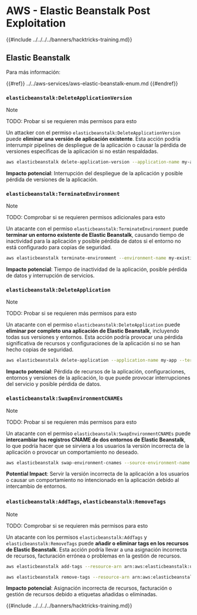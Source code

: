 # AWS - Elastic Beanstalk Post Exploitation

{{#include ../../../../banners/hacktricks-training.md}}

## Elastic Beanstalk

Para más información:

{{#ref}}
../../aws-services/aws-elastic-beanstalk-enum.md
{{#endref}}

### `elasticbeanstalk:DeleteApplicationVersion`

> [!NOTE]
> TODO: Probar si se requieren más permisos para esto

Un attacker con el permiso `elasticbeanstalk:DeleteApplicationVersion` puede **eliminar una versión de aplicación existente**. Esta acción podría interrumpir pipelines de despliegue de la aplicación o causar la pérdida de versiones específicas de la aplicación si no están respaldadas.
```bash
aws elasticbeanstalk delete-application-version --application-name my-app --version-label my-version
```
**Impacto potencial**: Interrupción del despliegue de la aplicación y posible pérdida de versiones de la aplicación.

### `elasticbeanstalk:TerminateEnvironment`

> [!NOTE]
> TODO: Comprobar si se requieren permisos adicionales para esto

Un atacante con el permiso `elasticbeanstalk:TerminateEnvironment` puede **terminar un entorno existente de Elastic Beanstalk**, causando tiempo de inactividad para la aplicación y posible pérdida de datos si el entorno no está configurado para copias de seguridad.
```bash
aws elasticbeanstalk terminate-environment --environment-name my-existing-env
```
**Impacto potencial**: Tiempo de inactividad de la aplicación, posible pérdida de datos y interrupción de servicios.

### `elasticbeanstalk:DeleteApplication`

> [!NOTE]
> TODO: Probar si se requieren más permisos para esto

Un atacante con el permiso `elasticbeanstalk:DeleteApplication` puede **eliminar por completo una aplicación de Elastic Beanstalk**, incluyendo todas sus versiones y entornos. Esta acción podría provocar una pérdida significativa de recursos y configuraciones de la aplicación si no se han hecho copias de seguridad.
```bash
aws elasticbeanstalk delete-application --application-name my-app --terminate-env-by-force
```
**Impacto potencial**: Pérdida de recursos de la aplicación, configuraciones, entornos y versiones de la aplicación, lo que puede provocar interrupciones del servicio y posible pérdida de datos.

### `elasticbeanstalk:SwapEnvironmentCNAMEs`

> [!NOTE]
> TODO: Probar si se requieren más permisos para esto

Un atacante con el permiso `elasticbeanstalk:SwapEnvironmentCNAMEs` puede **intercambiar los registros CNAME de dos entornos de Elastic Beanstalk**, lo que podría hacer que se sirviera a los usuarios la versión incorrecta de la aplicación o provocar un comportamiento no deseado.
```bash
aws elasticbeanstalk swap-environment-cnames --source-environment-name my-env-1 --destination-environment-name my-env-2
```
**Potential Impact**: Servir la versión incorrecta de la aplicación a los usuarios o causar un comportamiento no intencionado en la aplicación debido al intercambio de entornos.

### `elasticbeanstalk:AddTags`, `elasticbeanstalk:RemoveTags`

> [!NOTE]
> TODO: Comprobar si se requieren más permisos para esto

Un atacante con los permisos `elasticbeanstalk:AddTags` y `elasticbeanstalk:RemoveTags` puede **añadir o eliminar tags en los recursos de Elastic Beanstalk**. Esta acción podría llevar a una asignación incorrecta de recursos, facturación errónea o problemas en la gestión de recursos.
```bash
aws elasticbeanstalk add-tags --resource-arn arn:aws:elasticbeanstalk:us-west-2:123456789012:environment/my-app/my-env --tags Key=MaliciousTag,Value=1

aws elasticbeanstalk remove-tags --resource-arn arn:aws:elasticbeanstalk:us-west-2:123456789012:environment/my-app/my-env --tag-keys MaliciousTag
```
**Impacto potencial**: Asignación incorrecta de recursos, facturación o gestión de recursos debido a etiquetas añadidas o eliminadas.

{{#include ../../../../banners/hacktricks-training.md}}
